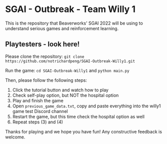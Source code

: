 # SGAI - Outbreak - Team Willy 1
This is the repository that Beaverworks' SGAI 2022 will be using to understand serious games and reinforcement learning.

## Playtesters - look here!
Please clone the repository: `git clone https://github.com/notrichardpeng/SGAI-Outbreak-Willy1.git`

Run the game: `cd SGAI-Outbreak-Willy1` and `python main.py`

Then, please follow the following steps:

1. Click the tutorial button and watch how to play
2. Check self-play option, but NOT the hospital option
3. Play and finish the game
4. Open `previous_game_data.txt`, copy and paste everything into the willy1 game test Discord channel
5. Restart the game, but this time check the hospital option as well
6. Repeat steps (3) and (4)

Thanks for playing and we hope you have fun! Any constructive feedback is welcome.
